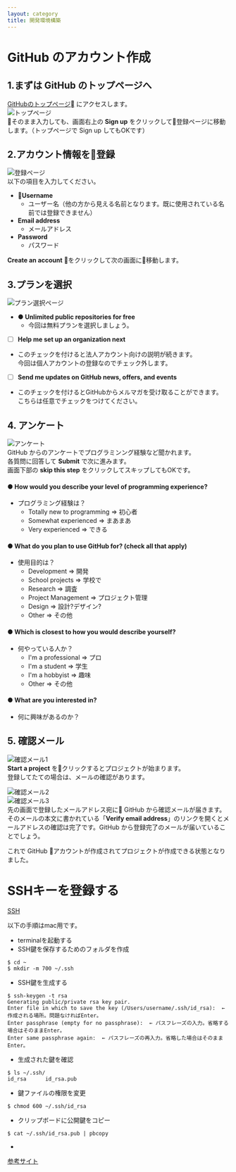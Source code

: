 ```yaml
---
layout: category
title: 開発環境構築
---
```


# GitHub のアカウント作成

## 1.まずは GitHub のトップページへ
[GitHubのトップページ](https://github.com) にアクセスします。  
![トップページ]({{site.baseurl}}/assets/images/GitHub/1.Built_for_developers.png "トップページ")  
そのまま入力しても、画面右上の **Sign up** をクリックして登録ページに移動します。（トップページで Sign up してもOKです）

## 2.アカウント情報を登録  

![登録ページ]({{site.baseurl}}/assets/images/GitHub/2.Join_GitHub.png "登録ページ")  
以下の項目を入力してください。
* **Username**
  * ユーザー名（他の方から見える名前となります。既に使用されている名前では登録できません）
* **Email address**
  * メールアドレス
* **Password**
  * パスワード

**Create an account** をクリックして次の画面に移動します。

## 3.プランを選択
![プラン選択ページ]({{site.baseurl}}/assets/images/GitHub/3.Welcome_to_GitHub_1.png "プラン選択ページ")  
 
- **● Unlimited public repositories for free**      
  - 今回は無料プランを選択しましょう。
  
- [ ]  **Help me set up an organization next**
  - このチェックを付けると法人アカウント向けの説明が続きます。  
今回は個人アカウントの登録なのでチェック外します。

- [ ]  **Send me updates on GitHub news, offers, and events**
  - このチェックを付けるとGitHubからメルマガを受け取ることができます。  
こちらは任意でチェックをつけてください。

## 4.  アンケート
![アンケート]({{site.baseurl}}/assets/images/GitHub/4.Welcome_to_GitHub_2.png "アンケート")  
GitHub からのアンケートでプログラミンング経験など聞かれます。  
各質問に回答して **Submit** で次に進みます。  
画面下部の **skip this step** をクリックしてスキップしてもOKです。

#### ● How would you describe your level of programming experience?
* プログラミング経験は？
  - Totally new to programming  => 初心者
  - Somewhat experienced  => まあまあ
  - Very experienced  => できる

#### ● What do you plan to use GitHub for? (check all that apply)
* 使用目的は？
  - Development => 開発
  - School projects => 学校で
  - Research => 調査
  - Project Management => プロジェクト管理
  - Design => 設計?デザイン?
  - Other => その他

#### ● Which is closest to how you would describe yourself?
* 何やっている人か？
  - I'm a professional => プロ
  - I'm a student => 学生
  - I'm a hobbyist => 趣味
  - Other => その他

#### ● What are you interested in?
* 何に興味があるのか？

## 5. 確認メール

![確認メール1]({{site.baseurl}}/assets/images/GitHub/5.Learn_Git_and_GitHub_without_any_code.png "確認メール1")  
**Start a project** をクリックするとプロジェクトが始まります。  
登録してたての場合は、メールの確認があります。

![確認メール2]({{site.baseurl}}/assets/images/GitHub/6.Please_verify_your_email_address.png "確認メール2")  
![確認メール3]({{site.baseurl}}/assets/images/GitHub/7.Email_body.png "確認メール3")  
先の画面で登録したメールアドレス宛に GitHub から確認メールが届きます。  
そのメールの本文に書かれている「**Verify email address**」のリンクを開くとメールアドレスの確認は完了です。GitHub から登録完了のメールが届いていることでしょう。

これで GitHub アカウントが作成されてプロジェクトが作成できる状態となりました。

# SSHキーを登録する

[SSH](/docs/pages/sshkey.md)

以下の手順はmac用です。
- terminalを起動する
- SSH鍵を保存するためのフォルダを作成
```
$ cd ~
$ mkdir -m 700 ~/.ssh
```
- SSH鍵を生成する
```
$ ssh-keygen -t rsa
Generating public/private rsa key pair.
Enter file in which to save the key (/Users/username/.ssh/id_rsa):  ← 作成される場所。問題なければEnter。
Enter passphrase (empty for no passphrase):  ← パスフレーズの入力。省略する場合はそのままEnter。
Enter same passphrase again:  ← パスフレーズの再入力。省略した場合はそのままEnter。
```
- 生成された鍵を確認
```
$ ls ~/.ssh/
id_rsa      id_rsa.pub
```
- 鍵ファイルの権限を変更
```
$ chmod 600 ~/.ssh/id_rsa
```
- クリップボードに公開鍵をコピー
```
$ cat ~/.ssh/id_rsa.pub | pbcopy
```
- 
[参考サイト](http://cameong.hatenablog.com/entry/2017/02/17/011429)